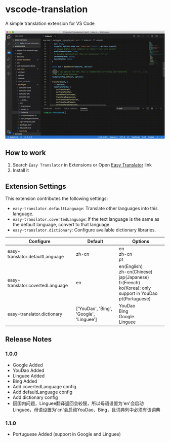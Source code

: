 # vscode-translation

A simple translation extension for VS Code

![Easy Translator](./assets/screenshot.gif)

## How to work

1. Search `Easy Translator` in Extensions
or Open [Easy Translator](https://marketplace.visualstudio.com/items?itemName=preflower.vscode-translation) link
2. Install it

## Extension Settings

This extension contributes the following settings:

* `easy-translator.defaultLanguage`: Translate other languages ​​into this language.
* `easy-translator.covertedLanguage`: If the text language is the same as the default language, convert to that language.
* `easy-translator.dictionary`: Configure available dictionary libraries.

| Configure | Default | Options |
|-|-|-|
| easy-translator.defaultLanguage | zh-cn | en<br>zh-cn<br>pt
| easy-translator.covertedLanguage | en | en(English)<br>zh-cn(Chinese)<br>jap(Japanese)<br>fr(French)<br>ko(Korea): only support in YouDao<br>pt(Portuguese)
| easy-translator.dictionary | ['YouDao', 'Bing', 'Google', 'Linguee'] | YouDao<br>Bing<br>Google<br>Linguee

## Release Notes

### 1.0.0
- Google Added
- YouDao Added
- Linguee Added
- Bing Added
- Add covertedLanguage config
- Add defaultLanguage config
- Add dictionary config
- 因国内问题，Linguee翻译返回会较慢，所以母语设置为'en'会启动Linguee，母语设置为'cn'会启动YouDao、Bing，且词典列中必须有该词典

### 1.1.0
- Portuguese Added (support in Google and Linguee)
